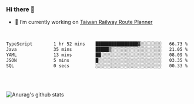 ### Hi there 👋

- 🔭 I’m currently working on [Taiwan Railway Route Planner](https://github.com/Taiwan-Railway-Route-Planner)

<br/>

<!--START_SECTION:waka-->

```txt
TypeScript        1 hr 52 mins    ████████████████▓░░░░░░░░   66.73 %
Java              35 mins         █████▒░░░░░░░░░░░░░░░░░░░   21.05 %
YAML              13 mins         ██░░░░░░░░░░░░░░░░░░░░░░░   08.09 %
JSON              5 mins          █░░░░░░░░░░░░░░░░░░░░░░░░   03.35 %
SQL               0 secs          ░░░░░░░░░░░░░░░░░░░░░░░░░   00.33 %
```

<!--END_SECTION:waka-->

<br/>
<br/>

![Anurag's github stats](https://github-readme-stats.vercel.app/api?username=DepickereSven&show_icons=true&theme=tokyonight)



<!--
**DepickereSven/DepickereSven** is a ✨ _special_ ✨ repository because its `README.md` (this file) appears on your GitHub profile.

Here are some ideas to get you started:

- 🔭 I’m currently working on ...
- 🌱 I’m currently learning ...
- 👯 I’m looking to collaborate on ...
- 🤔 I’m looking for help with ...
- 💬 Ask me about ...
- 📫 How to reach me: ...
- 😄 Pronouns: ...
- ⚡ Fun fact: ...
-->
